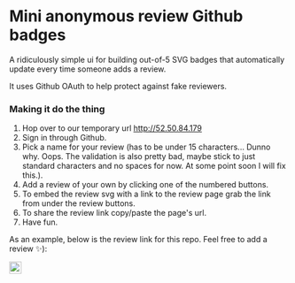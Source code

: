 # Mini anonymous review Github badges

A ridiculously simple ui for building out-of-5 SVG badges that automatically update every time someone adds a review.

It uses Github OAuth to help protect against fake reviewers.

### Making it do the thing

1. Hop over to our temporary url http://52.50.84.179 
1. Sign in through Github.
1. Pick a name for your review (has to be under 15 characters... Dunno why. Oops. The validation is also pretty bad, maybe stick to just standard characters and no spaces for now. At some point soon I will fix this.).
1. Add a review of your own by clicking one of the numbered buttons.
1. To embed the review svg with a link to the review page grab the link from under the review buttons.
1. To share the review link copy/paste the page's url.
1. Have fun.

As an example, below is the review link for this repo. Feel free to add a review :sparkles:):

<a href='http://52.50.84.179/badge/mini%20reviews'><img src='http://52.50.84.179/badge-svg/mini%20reviews.svg' alt='rating badge' height='22' /></a>
